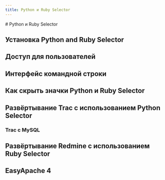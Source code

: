 ```yaml
---
title: Python и Ruby Selector
---
```

<gtranslate-io>
# Python и Ruby Selector

## Установка Python and Ruby Selector

## Доступ для пользователей

## Интерфейс командной строки

## Как скрыть значки Python и Ruby Selector

## Развёртывание Trac с использованием Python Selector

### Trac с MySQL

## Развёртывание Redmine с использованием Ruby Selector

## EasyApache 4
</gtranslate-io>
